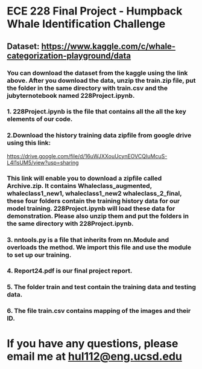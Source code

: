 # ECE 228 Final Project - Humpback Whale Identification Challenge 

## Dataset: https://www.kaggle.com/c/whale-categorization-playground/data


### You can download the dataset from the kaggle using the link above. After you download the data, unzip the train.zip file, put the folder in the same directory with train.csv and the jubyternotebook named 228Project.ipynb. 

### 1. 228Project.ipynb is the file that contains all the all the key elements of our code.


### 2.Download the history training data zipfile from google drive using this link: 
https://drive.google.com/file/d/16uWJXXouUcynEOVCQIuMcuS-L4l1sUM5/view?usp=sharing

### This link will enable you to download a zipfile called Archive.zip. It contains Whaleclass_augmented, whaleclass1_new1, whaleclass1_new2 whaleclass_2_final, these four folders contain the training history data for our model training. 228Project.ipynb will load these data for demonstration. Please also unzip them and put the folders in the same directory with 228Project.ipynb.


### 3. nntools.py is a file that inherits from nn.Module and overloads the method. We import this file and use the module to set up our training.

### 4. Report24.pdf is our final project report. 

### 5. The folder train and test contain the training data and testing data.

### 6. The file train.csv contains mapping of  the images and their ID.


# If you have any questions, please email me at hul112@eng.ucsd.edu
